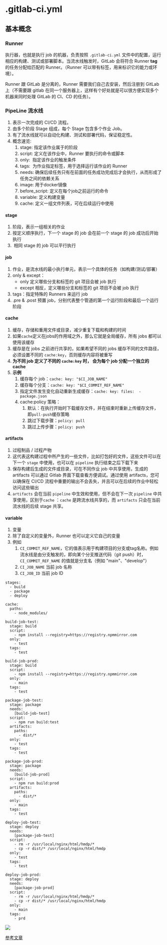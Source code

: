 # .gitlab-ci.yml

## 基本概念
### Runner
执行器，也就是执行 job 的机器，负责按照 `.gitlab-ci.yml` 文件中的配置，运行相应的构建、测试或部署脚本。当流水线触发时，GitLab 会将符合 Runner **tag** 的任务分配给匹配的 Runner。（Runner 可以带有标签，用来标识它的能力或环境）。

Runner 跟 GitLab 是分离的，Runner 需要我们自己去安装，然后注册到 GitLab 上（不需要跟 gitlab 在同一个服务器上，这样有个好处就是可以很方便实现多个机器来同时处理 GitLab 的 CI、CD 的任务）。


### PipeLine 流水线
1. 表示一次完成的 CI/CD 流程。
2. 由多个阶段 Stage 组成，每个 Stage 包含多个作业 Job。
3. 有了流水线就可以自动化构建、测试和部署代码，保证稳定性。
4. 概念速览: 
	1. stage: 指定该作业属于的阶段
	2. script: 定义在该作业中，Runner 要执行的命令或脚本
	3. only:  指定该作业的触发条件
	4. tags:  为作业指定标签，用于选择运行该作业的 Runner
	5. needs: 确保后续任务只有在前面的任务成功完成后才会执行，从而形成了任务之间的依赖关系
	6. image: 用于docker镜像
	7. before_script: 定义在每个job之前运行的命令
	8. variable: 定义构建变量
	9. cache: 定义一组文件列表，可在后续运行中使用

#### stage
1. 阶段，表示一组相关的作业
2. 按定义顺序执行，下一个 stage 的 job 会在前一个 stage 的 job 成功后开始执行
3.  相同 stage 的 job 可以平行执行
#### job
1. 作业，是流水线的最小执行单元，表示一个具体的任务（如构建/测试/部署）
2. only & except：
	* only 定义哪些分支和标签的 git 项目会被 job 执行
	* except 相反，定义哪些分支和标签的 git 项目不会被 job 执行
3. tags：指定特殊的 Runners 来运行 job
4. .pre & .post 预置 job，分别代表整个管道的第一个运行阶段和最后一个运行阶段
#### cache
1. 缓存，存储和重用文件或目录，减少重复下载和构建的时间
2. 如果`cache`定义在jobs的作用域之外，那么它就是全局缓存，所有 jobs 都可以使用该缓存
3. 缓存是在 jobs 之前进行共享的，如果希望不同的 jobs 缓存不同的文件路径，必须设置不同的 `cache:key`，否则缓存内容将被重写
4. **为不同 job 定义了不同的 `cache:key` 时， 会为每个 job 分配一个独立的 cache**
5. **示例**
	1. 缓存每个 job：`cache: key: "$CI_JOB_NAME"`
	2. 缓存每个分支：`cache: key: "$CI_COMMIT_REF_NAME"`
	3. 指定文件发生变化自动重新生成缓存：`cache: key: files:  - package.json`
	4. cache:policy 策略：
		1. 默认：在执行开始时下载缓存文件，并在结束时重新上传缓存文件，即`pull-push`缓存策略
		2. 跳过下载步骤：`policy: pull`
		3. 跳过上传步骤：`policy: push`
#### artifacts
1. 过程制品 / 过程产物
2. 这代表这构建过程中所产生的一些文件，比如打包好的文件，这些文件可以在下一个 `stage` 中使用，也可以在 `pipeline` 执行结束之后下载下来
3. 保存构建后生成的文件或目录，可在不同作业 job 中共享使用，生成的 artifacts 可以通过 Gitlab 界面下载查看方便调试。通过使用 artifacts，您可以确保在 CI/CD 流程中重要的输出不会丢失，并且可以在后续的作业中轻松访问这些输出
4. `artifacts` 会在当前 `pipeline` 中生效和使用，但不会在下一次 `pipeline` 中共享使用，区别于`cache` ：`cache` 是跨流水线共享的，而 `artifacts` 只会在当前流水线的后续 stage 共享。

#### variable
1. 变量
2. 除了自定义的变量外，Runner 也可以定义它自己的变量
3. 例如 
	1. `CI_COMMIT_REF_NAME`，它的值表示用于构建项目的分支或tag名称。例如流水线是由分支触发的，即向某个分支推送代码（git push）时，`CI_COMMIT_REF_NAME` 的值就是分支名（例如 "main"、"develop"）
	2. `CI_JOB_NAME` 当前 job 名称
	3. `CI_JOB_ID` 当前 job ID




```
stages:
  - build
  - package
  - deploy

cache:
  paths:
    - node_modules/

build-job-test:
  stage: build
  script:
    - npm install --registry=https://registry.npmmirror.com
  only:
    - test
  tags:
    - test

build-job-prod:
  stage: build
  script:
    - npm install --registry=https://registry.npmmirror.com
  only:
    - main
  tags:
    - test

package-job-test:
  stage: package
  needs:
    [build-job-test]
  script:
    - npm run build:test
  artifacts:
    paths:
      - dist/*
  only:
    - test
  tags:
    - test

package-job-prod:
  stage: package
  needs:
    [build-job-prod]
  script:
    - npm run build:prod
  artifacts:
    paths:
      - dist/*
  only:
    - main
  tags:
    - test

deploy-job-test:
  stage: deploy
  needs:
    [package-job-test]
  script:
    - rm -r /usr/local/nginx/html/hmdp/*
    - cp -r dist/* /usr/local/nginx/html/hmdp
  only:
    - test
  tags:
    - test

deploy-job-prod:
  stage: deploy
  needs:
    [package-job-prod]
  script:
    - rm -r /usr/local/nginx/html/hmdp/*
    - cp -r dist/* /usr/local/nginx/html/hmdp
  only:
    - main
  tags:
    - prd
```

![](Images/Pasted%20image%2020250110120335.png)



[参考文章](https://blog.csdn.net/rubys007/article/details/135914591)
